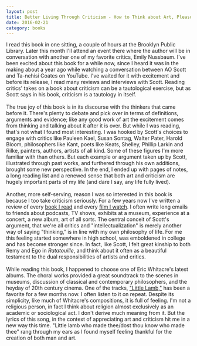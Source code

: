 ```yaml
---
layout: post
title: Better Living Through Criticism - How to Think about Art, Pleasure, Beauty, and Truth 
date: 2016-02-21
category: books
---
```

I read this book in one sitting, a couple of hours at the Brooklyn Public Library. Later this month I'll attend an event there where the author will be in conversation with another one of my favorite critics, Emily Nussbaum. I've been excited about this book for a while now, since I heard it was in the making about a year ago while watching a conversation between AO Scott and Ta-nehisi Coates on YouTube. I've waited for it with excitement and before its release, I read many reviews and interviews with Scott. Reading critics' takes on a book about criticism can be a tautological exercise, but as Scott says in his book, criticism is a tautology in itself. <br/><br/>The true joy of this book is in its discourse with the thinkers that came before it. There's plenty to debate and pick over in terms of definitions, arguments and evidence; like any good work of art the excitement comes from thinking and talking about it after it is over. But while I was reading, that's not what I found most interesting. I was hooked by Scott's choices to engage with critics like Pauleen Kael, Susan Sontag, Walter Pater, Harold Bloom, philosophers like Kant, poets like Keats, Shelley, Phillip Larkin and Rilke, painters, authors, artists of all kind. Some of these figures I'm more familiar with than others. But each example or argument taken up by Scott, illustrated through past works, and furthered through his own additions, brought some new perspective. In the end, I ended up with pages of notes, a long reading list and a renewed sense that both art and criticism are hugely important parts of my life (and dare I say, any life fully lived). <br/><br/>Another, more self-serving, reason I was so interested in this book is because I too take criticism seriously. For a few years now I've written a review of every <a href="https://www.goodreads.com/review/list/18143960?shelf=read">book I read</a> and every <a href="http://letterboxd.com/samarthbhaskar/">film I watch</a>. I often write long emails to friends about podcasts, TV shows, exhibits at a museum, experience at a concert, a new album, art of all sorts. The central conceit of Scott's argument, that we're all critics and "intellectualization" is merely another way of saying "thinking," is in line with my own philosophy of life. For me this feeling started somewhere in high school, was emboldened in college and has become stronger since. In fact, like Scott, I felt great kinship to both Remy and Ego in <em>Ratatouille</em>, and think about it often as a beautiful testament to the dual responsibilities of artists and critics.<br/><br/>While reading this book, I happened to choose one of Eric Whitacre's latest albums. The choral works provided a great soundtrack to the scenes in museums, discussion of classical and contemporary philosophers, and the heyday of 20th century cinema. One of the tracks, <a href="https://www.youtube.com/watch?v=AE0YMz-d320">"Little Lamb,"</a> has been a favorite for a few months now. I often listen to it on repeat. Despite its simplicity, like much of Whitacre's compositions, it is full of feeling. I'm not a religious person, in fact I think about religion almost exclusively as an academic or sociological act. I don't derive much meaning from it. But the lyrics of this song, in the context of appreciating art and criticism hit me in a new way this time. "Little lamb who made thee/dost thou know who made thee" rang through my ears as I found myself feeling thankful for the creation of both man and art. 

